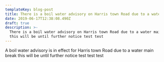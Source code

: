 ```yaml
---
templateKey: blog-post
title: There is a boil water advisory on Harris town Road due to a water main break
date: 2019-06-17T12:38:08.490Z
draft: true
description: >-
  There is a boil water advisory on Harris town Road due to a water main break
  this will be until further notice test test
---
```

A boil water advisory is in effect for Harris town Road due to a water main break this will be until further notice test test test
